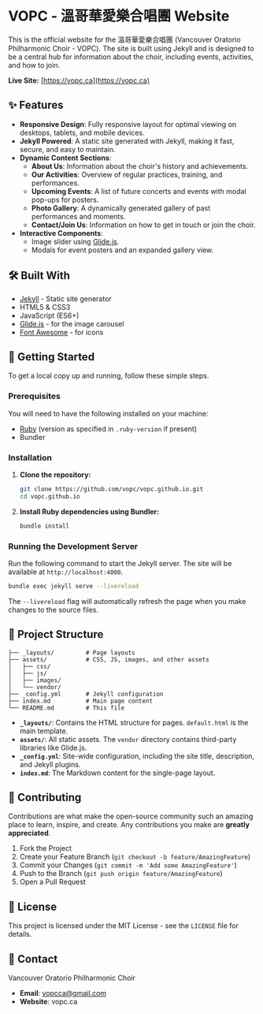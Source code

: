 # VOPC - 溫哥華愛樂合唱團 Website

This is the official website for the 溫哥華愛樂合唱團 (Vancouver Oratorio Philharmonic Choir - VOPC). The site is built using Jekyll and is designed to be a central hub for information about the choir, including events, activities, and how to join.

**Live Site:** [https://vopc.ca](https://vopc.ca)

## ✨ Features

- **Responsive Design**: Fully responsive layout for optimal viewing on desktops, tablets, and mobile devices.
- **Jekyll Powered**: A static site generated with Jekyll, making it fast, secure, and easy to maintain.
- **Dynamic Content Sections**:
  - **About Us**: Information about the choir's history and achievements.
  - **Our Activities**: Overview of regular practices, training, and performances.
  - **Upcoming Events**: A list of future concerts and events with modal pop-ups for posters.
  - **Photo Gallery**: A dynamically generated gallery of past performances and moments.
  - **Contact/Join Us**: Information on how to get in touch or join the choir.
- **Interactive Components**:
  - Image slider using [Glide.js](https://glidejs.com/).
  - Modals for event posters and an expanded gallery view.

## 🛠️ Built With

- [Jekyll](https://jekyllrb.com/) - Static site generator
- HTML5 & CSS3
- JavaScript (ES6+)
- [Glide.js](https://glidejs.com/) - for the image carousel
- [Font Awesome](https://fontawesome.com/) - for icons

## 🚀 Getting Started

To get a local copy up and running, follow these simple steps.

### Prerequisites

You will need to have the following installed on your machine:
- [Ruby](https://www.ruby-lang.org/en/documentation/installation/) (version as specified in `.ruby-version` if present)
- Bundler

### Installation

1.  **Clone the repository:**
    ```sh
    git clone https://github.com/vopc/vopc.github.io.git
    cd vopc.github.io
    ```

2.  **Install Ruby dependencies using Bundler:**
    ```sh
    bundle install
    ```

### Running the Development Server

Run the following command to start the Jekyll server. The site will be available at `http://localhost:4000`.

```sh
bundle exec jekyll serve --livereload
```

The `--livereload` flag will automatically refresh the page when you make changes to the source files.

## 📂 Project Structure

```
├── _layouts/         # Page layouts
├── assets/           # CSS, JS, images, and other assets
│   ├── css/
│   ├── js/
│   ├── images/
│   └── vendor/
├── _config.yml       # Jekyll configuration
├── index.md          # Main page content
└── README.md         # This file
```

- **`_layouts/`**: Contains the HTML structure for pages. `default.html` is the main template.
- **`assets/`**: All static assets. The `vendor` directory contains third-party libraries like Glide.js.
- **`_config.yml`**: Site-wide configuration, including the site title, description, and Jekyll plugins.
- **`index.md`**: The Markdown content for the single-page layout.

## 🤝 Contributing

Contributions are what make the open-source community such an amazing place to learn, inspire, and create. Any contributions you make are **greatly appreciated**.

1.  Fork the Project
2.  Create your Feature Branch (`git checkout -b feature/AmazingFeature`)
3.  Commit your Changes (`git commit -m 'Add some AmazingFeature'`)
4.  Push to the Branch (`git push origin feature/AmazingFeature`)
5.  Open a Pull Request

## 📄 License

This project is licensed under the MIT License - see the `LICENSE` file for details.

## 📧 Contact

Vancouver Oratorio Philharmonic Choir
- **Email**: vopcca@gmail.com
- **Website**: vopc.ca
